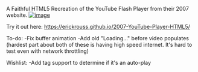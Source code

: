 A Faithful HTML5 Recreation of the YouTube Flash Player from their 2007 website.
[![image](https://github.com/user-attachments/assets/4d83abb0-92e8-475a-a0b4-6ce538cb926c)](https://github.com/EricKrouss/2007-YouTube-Player-HTML5)

Try it out here:
https://erickrouss.github.io/2007-YouTube-Player-HTML5/

To-do:
-Fix buffer animation
-Add old "Loading..." before video populates
(hardest part about both of these is having high speed internet. It's hard to test even with network throttling)

Wishlist:
-Add tag support to determine if it's an auto-play 
